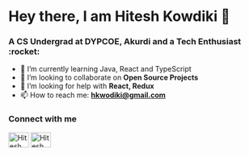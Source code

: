 <h1 align = "left">Hey there, I am Hitesh Kowdiki 👋</h1>
<h3 align = "left">  A CS Undergrad at DYPCOE, Akurdi and a Tech Enthusiast :rocket:</h3>

- 🌱 I’m currently learning Java, React and TypeScript
- 👯 I’m looking to collaborate on **Open Source Projects**
- 🤔 I’m looking for help with **React, Redux**
- 📫 How to reach me: **hkwodiki@gmail.com**

<h3 align="left">Connect with me</h3>
<p align="left">
<a href="https://twitter.com/HiteshKowdiki" target="blank"><img align="center" src="https://raw.githubusercontent.com/rahuldkjain/github-profile-readme-generator/master/src/images/icons/Social/twitter.svg" alt="Hitesh" height="30" width="40" /></a>
<a href="https://www.linkedin.com/in/hitesh-kowdiki/" target="blank"><img align="center" src="https://raw.githubusercontent.com/rahuldkjain/github-profile-readme-generator/master/src/images/icons/Social/linked-in-alt.svg" alt="Hitesh" height="30" width="40" /></a>
